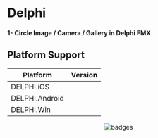 # Delphi

#### 1- Circle Image / Camera / Gallery in Delphi FMX
## Platform Support

|Platform|Version|
| ------------------- | :------------------: |
|DELPHI.iOS|
|DELPHI.Android|
|DELPHI.Win|



<p align="center">
  <img src="https://i.imgur.com/7q44DUc.png" alt="badges" style="margin:auto">
</p>


<p>
 
</p>
